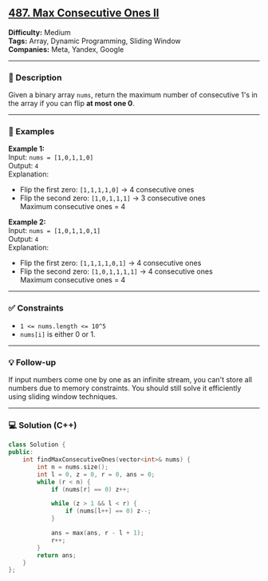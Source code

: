 ## [487. Max Consecutive Ones II](https://leetcode.com/problems/max-consecutive-ones-ii/)

**Difficulty:** Medium  
**Tags:** Array, Dynamic Programming, Sliding Window  
**Companies:** Meta, Yandex, Google

---

### 📝 Description

Given a binary array `nums`, return the maximum number of consecutive 1's in the array if you can flip **at most one 0**.

---

### 📘 Examples

**Example 1:**  
Input: `nums = [1,0,1,1,0]`  
Output: `4`  
Explanation:

- Flip the first zero: `[1,1,1,1,0]` → 4 consecutive ones
- Flip the second zero: `[1,0,1,1,1]` → 3 consecutive ones  
  Maximum consecutive ones = 4

**Example 2:**  
Input: `nums = [1,0,1,1,0,1]`  
Output: `4`  
Explanation:

- Flip the first zero: `[1,1,1,1,0,1]` → 4 consecutive ones
- Flip the second zero: `[1,0,1,1,1,1]` → 4 consecutive ones  
  Maximum consecutive ones = 4

---

### ✅ Constraints

- `1 <= nums.length <= 10^5`
- `nums[i]` is either 0 or 1.

---

### 💡 Follow-up

If input numbers come one by one as an infinite stream, you can't store all numbers due to memory constraints. You should still solve it efficiently using sliding window techniques.

---

### 💻 Solution (C++)

```cpp
class Solution {
public:
    int findMaxConsecutiveOnes(vector<int>& nums) {
        int n = nums.size();
        int l = 0, z = 0, r = 0, ans = 0;
        while (r < n) {
            if (nums[r] == 0) z++;

            while (z > 1 && l < r) {
                if (nums[l++] == 0) z--;
            }

            ans = max(ans, r - l + 1);
            r++;
        }
        return ans;
    }
};
```
